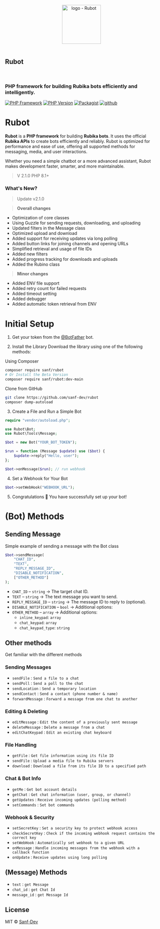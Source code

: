 <p align="center">
  <a href="https://github.com/sanf-dev/Rubot">
    <img src="https://uploadkon.ir/uploads/80b230_25rubot-logo.png" width="128" alt="logo - Rubot">
  </a>
  <br><br>
  <h2>Rubot</h2>
  <br>
  <h3>PHP framework for building Rubika bots efficiently and intelligently.</h3>

[![PHP Framework](https://img.shields.io/badge/PHP%20framework-8A2BE2)](https://github.com/sanf-dev)
[![PHP Version](https://img.shields.io/badge/PHP-%3E=8.1-8892BF)](https://www.php.net/)
[![Packagist](https://img.shields.io/badge/Packagist-sanf/rubot-212121)](https://packagist.org/packages/sanf/rubot)
[![github](https://img.shields.io/badge/github-sanf%2Ddev-blue)](https://github.com/sanf-dev/Rubot)

</p>

# Rubot

**Rubot** is a **PHP framework** for building **Rubika bots**.
It uses the official **Rubika APIs** to create bots efficiently and reliably.
Rubot is optimized for performance and ease of use, offering all supported methods for messaging, media, and user interactions.

Whether you need a simple chatbot or a more advanced assistant, Rubot makes development faster, smarter, and more maintainable.

> V 2.1.0
> PHP 8.1+

### What's New?

> Update v2.1.0

> **Overall changes**

- Optimization of core classes
- Using Guzzle for sending requests, downloading, and uploading
- Updated filters in the Message class
- Optimized upload and download
- Added support for receiving updates via long polling
- Added button links for joining channels and opening URLs
- Simplified retrieval and usage of file IDs
- Added new filters
- Added progress tracking for downloads and uploads
- Added the Rubino class

> **Minor changes**

- Added ENV file support
- Added retry count for failed requests
- Added timeout setting
- Added debugger
- Added automatic token retrieval from ENV

# Initial Setup

1. Get your token from the [@BotFather](https://rubika.ir/botfather) bot.

2. Install the Library
   Download the library using one of the following methods:

Using Composer

```bash
composer require sanf/rubot
# Or Install the Beta Version
composer require sanf/rubot:dev-main
```

Clone from GitHub

```bash
git clone https://github.com/sanf-dev/rubot
composer dump-autoload
```

3. Create a File and Run a Simple Bot

```php
require "vendor/autoload.php";

use Rubot\Bot;
use Rubot\Tools\Message;

$bot = new Bot("YOUR_BOT_TOKEN");

$run = function (Message $update) use ($bot) {
    $update->reply("Hello, user");
};

$bot->onMessage($run); // run webhook
```

4. Set a Webhook for Your Bot

```php
$bot->setWebHook("WEBHOOK_URL");
```

5. Congratulations 🎉
   You have successfully set up your bot!

# (Bot) Methods

## Sending Message

Simple example of sending a message with the Bot class

```php
$bot->sendMessage(
    "CHAT_ID",
    "TEXT",
    "REPLY_MESSAGE_ID",
    "DISABLE_NOTIFICATION",
    ["OTHER_METHOD"]
);
```

- `CHAT_ID` – `string` → The target chat ID.
- `TEXT` – `string` → The text message you want to send.
- `REPLY_MESSAGE_ID` – `string` → The message ID to reply to (optional).
- `DISABLE_NOTIFICATION` – `bool` → Additional options:
- `OTHER_METHOD` – `array` → Additional options:
  - `inline_keypad`: `array`
  - `chat_keypad`: `array`
  - `chat_keypad_type`: `string`

## Other methods

Get familiar with the different methods

### Sending Messages

- `sendFile` : `Send a file to a chat`
- `sendPoll` : `Send a poll to the chat`
- `sendLocation` : `Send a temporary location `
- `sendContact` : `Send a contact (phone number & name)`
- `forwardMessage` : `Forward a message from one chat to another `

### Editing & Deleting

- `editMessage` : `Edit the content of a previously sent message`
- `deleteMessage` : `Delete a message from a chat`
- `editChatKeypad` : `Edit an existing chat keyboard`

### File Handling

- `getFile` : `Get file information using its file ID`
- `sendFile` : `Upload a media file to Rubika servers`
- `download` : `Download a file from its file ID to a specified path`

### Chat & Bot Info

- `getMe` : `Get bot account details`
- `getChat` : `Get chat information (user, group, or channel)`
- `getUpdates` : `Receive incoming updates (polling method)`
- `setCommands` : `Set bot commands  `

### Webhook & Security

- `setSecretKey` : `Set a security key to protect webhook access `
- `checkSecretKey` : `Check if the incoming webhook request contains the correct key`
- `setWebHook` : `Automatically set webhook to a given URL`
- `onMessage` : `Handle incoming messages from the webhook with a callback function`
- `onUpdate` : `Receive updates using long polling`

## (Message) Methods

- `text` : `get Message`
- `chat_id` : `get Chat Id`
- `message_id` : `get Message Id`

## License

MIT © [Sanf-Dev](https://github.com/sanf-dev/)
